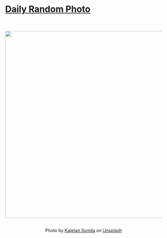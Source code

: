 # [Daily Random Photo](https://www.dailyrandomphoto.com/)

<div align="center">
  <br>
  <br>
  <a href="https://www.dailyrandomphoto.com/p/2022/2022-04-22/"><img src="https://images.unsplash.com/photo-1605264522799-1996bdbe5f72?crop=entropy&cs=tinysrgb&fit=max&fm=jpg&ixid=Mnw3NzUwOHwwfDF8cmFuZG9tfHx8fHx8fHx8MTY1MDU4NzY4MQ&ixlib=rb-1.2.1&q=80&w=1080" width="600px"></a>
  <br>
  <br>
  <p class="has-text-grey">Photo by <a href="https://unsplash.com/@kaedu?utm_source=Daily%20Random%20Photo&amp;utm_medium=referral" target="_blank" rel="noopener noreferrer">Kajetan Sumila</a> on <a href="https://unsplash.com/photos/dWFhf0IHe_k?utm_source=Daily%20Random%20Photo&amp;utm_medium=referral" target="_blank" rel="noopener noreferrer">Unsplash</a></p>
</div>
